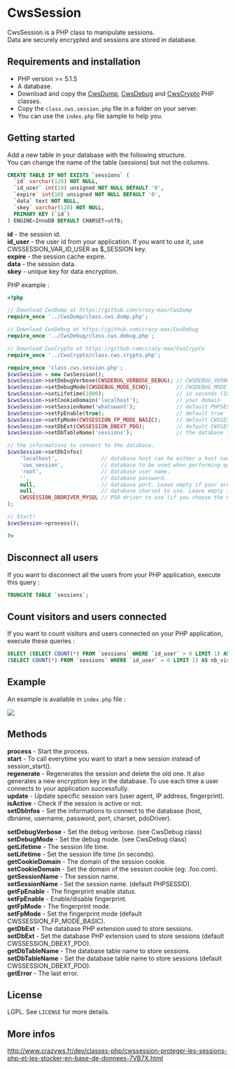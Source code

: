 # CwsSession

CwsSession is a PHP class to manipulate sessions.<br />
Data are securely encrypted and sessions are stored in database. 

## Requirements and installation

* PHP version >= 5.1.5
* A database.
* Download and copy the [CwsDump](https://github.com/crazy-max/CwsDump), [CwsDebug](https://github.com/crazy-max/CwsDebug) and [CwsCrypto](https://github.com/crazy-max/CwsCrypto) PHP classes.
* Copy the ``class.cws.session.php`` file in a folder on your server.
* You can use the ``index.php`` file sample to help you.

## Getting started

Add a new table in your database with the following structure.<br />
You can change the name of the table (sessions) but not the columns.

```sql
CREATE TABLE IF NOT EXISTS `sessions` (
  `id` varchar(128) NOT NULL,
  `id_user` int(10) unsigned NOT NULL DEFAULT '0',
  `expire` int(10) unsigned NOT NULL DEFAULT '0',
  `data` text NOT NULL,
  `skey` varchar(128) NOT NULL,
  PRIMARY KEY (`id`)
) ENGINE=InnoDB DEFAULT CHARSET=utf8;
```

**id** - the session id.<br />
**id_user** - the user id from your application. If you want to use it, use CWSSESSION_VAR_ID_USER as $_SESSION key.<br />
**expire** - the session cache expire.<br />
**data** - the session data.<br />
**skey** - unique key for data encryption.<br />

PHP example :

```php
<?php

// Download CwsDump at https://github.com/crazy-max/CwsDump
require_once '../CwsDump/class.cws.dump.php';

// Download CwsDebug at https://github.com/crazy-max/CwsDebug
require_once '../CwsDebug/class.cws.debug.php';

// Download CwsCrypto at https://github.com/crazy-max/CwsCrypto
require_once '../CwsCrypto/class.cws.crypto.php';

require_once 'class.cws.session.php';
$cwsSession = new CwsSession();
$cwsSession->setDebugVerbose(CWSDEBUG_VERBOSE_DEBUG); // CWSDEBUG_VERBOSE_QUIET, CWSDEBUG_VERBOSE_SIMPLE, CWSDEBUG_VERBOSE_REPORT or CWSDEBUG_VERBOSE_DEBUG
$cwsSession->setDebugMode(CWSDEBUG_MODE_ECHO);        // CWSDEBUG_MODE_ECHO or CWSDEBUG_MODE_FILE
$cwsSession->setLifetime(1800);                       // in seconds (1800s = 30min)
$cwsSession->setCookieDomain('localhost');            // your domain
$cwsSession->setSessionName('whatuwant');             // default PHPSESSID
$cwsSession->setFpEnable(true);                       // default true
$cwsSession->setFpMode(CWSSESSION_FP_MODE_BASIC);     // default CWSSESSION_FP_MODE_BASIC (check user agent)
$cwsSession->setDbExt(CWSSESSION_DBEXT_PDO);          // default CWSSESSION_DBEXT_PDO
$cwsSession->setDbTableName('sessions');              // the database table name to store sessions (see README.md for structure)

// the informations to connect to the database.
$cwsSession->setDbInfos(
    'localhost',              // database host can be either a host name or an IP address.
    'cws_session',            // database to be used when performing queries.
    'root',                   // database user name.
    '',                       // database password.
    null,                     // database port. Leave empty if your are not sure.
    null,                     // database charset to use. Leave empty if your are not sure.
    CWSSESSION_DBDRIVER_MYSQL // PDO driver to use (if you choose the CWSSESSION_DBEXT_PDO database extension). Default CWSSESSION_DBDRIVER_MYSQL.
);

// Start!
$cwsSession->process();

?>
```

## Disconnect all users

If you want to disconnect all the users from your PHP application, execute this query :

```sql
TRUNCATE TABLE `sessions`;
```

## Count visitors and users connected

If you want to count visitors and users connected on your PHP application, execute these queries :

```sql
SELECT (SELECT COUNT(*) FROM `sessions` WHERE `id_user` > 0 LIMIT 1) AS nb_connected,
(SELECT COUNT(*) FROM `sessions` WHERE `id_user` = 0 LIMIT 1) AS nb_visitors;
```

## Example

An example is available in ``index.php`` file :

![](http://static.crazyws.fr/resources/blog/2013/10/cwssession-debug2.png)

## Methods

**process** - Start the process.<br />
**start** - To call everytime you want to start a new session instead of session_start().<br />
**regenerate** - Regenerates the session and delete the old one. It also generates a new encryption key in the database. To use each time a user connects to your application successfully.<br />
**update** - Update specific session vars (user agent, IP address, fingerprint).<br />
**isActive** - Check if the session is active or not.<br />
**setDbInfos** - Set the informations to connect to the database (host, dbname, username, password, port, charset, pdoDriver).<br />

**setDebugVerbose** - Set the debug verbose. (see CwsDebug class)<br />
**setDebugMode** - Set the debug mode. (see CwsDebug class)<br />
**getLifetime** - The session life time.<br />
**setLifetime** - Set the session life time (in seconds).<br />
**getCookieDomain** - The domain of the session cookie.<br />
**setCookieDomain** - Set the domain of the session cookie (eg: .foo.com).<br />
**getSessionName** - The session name.<br />
**setSessionName** - Set the session name. (default PHPSESSID).<br />
**getFpEnable** - The fingerprint enable status.<br />
**setFpEnable** - Enable/disable fingerprint.<br />
**getFpMode** - The fingerprint mode.<br />
**setFpMode** - Set the fingerprint mode (default CWSSESSION_FP_MODE_BASIC).<br />
**getDbExt** - The database PHP extension used to store sessions.<br />
**setDbExt** - Set the database PHP extension used to store sessions (default CWSSESSION_DBEXT_PDO).<br />
**getDbTableName** - The database table name to store sessions.<br />
**setDbTableName** - Set the database table name to store sessions (default CWSSESSION_DBEXT_PDO).<br />
**getError** - The last error.

## License

LGPL. See ``LICENSE`` for more details.

## More infos

http://www.crazyws.fr/dev/classes-php/cwssession-proteger-les-sessions-php-et-les-stocker-en-base-de-donnees-7VB7X.html
